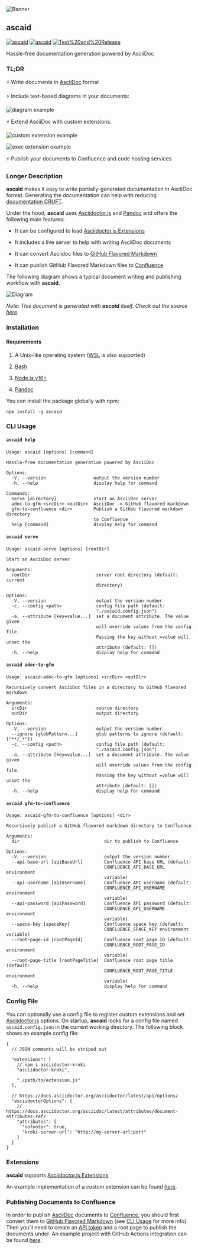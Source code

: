 <div id="header">

</div>

<div id="content">

<div id="preamble">

<div class="sectionbody">

<div class="imageblock">

<div class="content">

![Banner](https://github.com/fardjad/node-ascaid/blob/master/media/banner.png?raw=true)

</div>

</div>

</div>

</div>

<div class="sect1">

## ascaid

<div class="sectionbody">

<div class="paragraph">

<span class="image">[![ascaid](https://img.shields.io/npm/v/ascaid)](https://www.npmjs.com/package/ascaid)</span> <span class="image">[![ascaid](https://img.shields.io/npm/dm/ascaid)](https://www.npmjs.com/package/ascaid)</span> <span class="image">[![Test%20and%20Release](https://img.shields.io/github/workflow/status/fardjad/node-ascaid/Test%20and%20Release)](https://github.com/fardjad/node-ascaid/actions)</span>

</div>

<div class="paragraph">

Hassle-free documentation generation powered by AsciiDoc

</div>

<div class="sect2">

### TL;DR

<div class="paragraph">

⚡️ Write documents in [AsciiDoc](https://asciidoctor.org) format

</div>

<div class="paragraph">

⚡️ Include text-based diagrams in your documents:

</div>

<div class="imageblock">

<div class="content">

![diagram example](https://github.com/fardjad/node-ascaid/blob/master/media/diagram-example.png?raw=true)

</div>

</div>

<div class="paragraph">

⚡️ Extend AsciiDoc with custom extensions:

</div>

<div class="imageblock">

<div class="content">

![custom extension example](https://github.com/fardjad/node-ascaid/blob/master/media/custom-extension-example.png?raw=true)

</div>

</div>

<div class="imageblock">

<div class="content">

![exec extension example](https://github.com/fardjad/node-ascaid/blob/master/media/exec-extension-example.png?raw=true)

</div>

</div>

<div class="paragraph">

⚡️ Publish your documents to Confluence and code hosting services

</div>

</div>

<div class="sect2">

### Longer Description

<div class="paragraph">

**ascaid** makes it easy to write partially-generated documentation in AsciiDoc format. Generating the documentation can help with reducing [documentation CRUFT](http://agilemodeling.com/essays/agileDocumentation.htm).

</div>

<div class="paragraph">

Under the hood, **ascaid** uses [Asciidoctor.js](https://docs.asciidoctor.org/asciidoctor.js/latest) and [Pandoc](https://pandoc.org) and offers the following main features:

</div>

<div class="ulist">

  - It can be configured to load [Asciidoctor.js Extensions](https://docs.asciidoctor.org/asciidoctor.js/latest/extend/extensions/ecosystem)

  - It includes a live server to help with writing AsciiDoc documents

  - It can convert Asciidoc files to [GitHub Flavored Markdown](https://github.github.com/gfm)

  - It can publish GitHub Flavored Markdown files to [Confluence](https://www.atlassian.com/software/confluence)

</div>

<div class="paragraph">

The following diagram shows a typical document writing and publishing workflow with **ascaid**.

</div>

<div class="imageblock kroki">

<div class="content">

![Diagram](https://kroki.io/mermaid/png/eNpdUctuwjAQvOcrVpbStFLDB3CohIIgB1Crcugh4uDYS1hBbGQ74YD4966T0FY97cPrmdnZNL2RoTCHWxaO2GI2z7R0p-x-T9MkaZy8HGHzmQB8OQroKrG0qmvRhKkh9pDnY-45e4PF8r3g8Rjii_RKkgaPrsfhfUM9fjjsCa-ViAVMldhP3yqx8IqIieBB5keaCUxqq_Jg8-bQDpDr1bYSawplV8PqLHvrUMOWt9D2av5jrDF4cGg0xikyA0JR7ipRWI1QWh_INLBjwaR4p2ea4QxG9NcYN5IjBjV7YcUsmdn_aGNNUZqy5nDu0Khx6eKnTJI0hVKqEwQLrTwhsO2gSbLVLbQsHXryVJ8xaoungJqnG2c7o33iu3q8yZOp_YXZH4cZ0sn7QdMQea8h_jF97P_qYSe-AQO3ofs=)

</div>

</div>

<div class="paragraph">

*Note: This document is generated with* ***ascaid*** *itself.* *Check out the source [here](https://github.com/fardjad/node-ascaid/blob/master/adocs/README.adoc).*

</div>

</div>

<div class="sect2">

### Installation

<div class="sect3">

#### Requirements

<div class="olist arabic">

1.  A Unix-like operating system ([WSL](https://docs.microsoft.com/en-us/windows/wsl) is also supported)

2.  [Bash](https://www.gnu.org/software/bash)

3.  [Node.js v16+](https://nodejs.org)

4.  [Pandoc](https://pandoc.org)

</div>

<div class="paragraph">

You can install the package globally with npm:

</div>

<div class="listingblock">

<div class="content">

    npm install -g ascaid

</div>

</div>

</div>

</div>

<div class="sect2">

### CLI Usage

<div class="sect3">

#### `ascaid help`

<div class="literalblock">

<div class="content">

    Usage: ascaid [options] [command]
    
    Hassle-free documentation generation powered by AsciiDoc
    
    Options:
      -V, --version                  output the version number
      -h, --help                     display help for command
    
    Commands:
      serve [directory]              start an AsciiDoc server
      adoc-to-gfm <srcDir> <outDir>  AsciiDoc -> GitHub flavored markdown
      gfm-to-confluence <dir>        Publish a GitHub flavored markdown directory
                                     to Confluence
      help [command]                 display help for command

</div>

</div>

</div>

<div class="sect3">

#### `ascaid serve`

<div class="literalblock">

<div class="content">

    Usage: ascaid-serve [options] [rootDir]
    
    Start an AsciiDoc server
    
    Arguments:
      rootDir                         server root directory (default: current
                                      directory)
    
    Options:
      -V, --version                   output the version number
      -c, --config <path>             config file path (default:
                                      "./ascaid.config.json")
      -a, --attribute [key=value...]  set a document attribute. The value given
                                      will override values from the config file.
                                      Passing the key without =value will unset the
                                      attribute (default: [])
      -h, --help                      display help for command

</div>

</div>

</div>

<div class="sect3">

#### `ascaid adoc-to-gfm`

<div class="literalblock">

<div class="content">

    Usage: ascaid-adoc-to-gfm [options] <srcDir> <outDir>
    
    Recursively convert AsciiDoc files in a directory to GitHub flavored markdown
    
    Arguments:
      srcDir                          source directory
      outDir                          output directory
    
    Options:
      -V, --version                   output the version number
      --ignore [globPattern...]       glob patterns to ignore (default: ["**/_*"])
      -c, --config <path>             config file path (default:
                                      "./ascaid.config.json")
      -a, --attribute [key=value...]  set a document attribute. The value given
                                      will override values from the config file.
                                      Passing the key without =value will unset the
                                      attribute (default: [])
      -h, --help                      display help for command

</div>

</div>

</div>

<div class="sect3">

#### `ascaid gfm-to-confluence`

<div class="literalblock">

<div class="content">

    Usage: ascaid-gfm-to-confluence [options] <dir>
    
    Recursively publish a GitHub flavored markdown directory to Confluence
    
    Arguments:
      dir                                dir to publish to Confluence
    
    Options:
      -V, --version                      output the version number
      --api-base-url [apiBaseUrl]        Confluence API base URL (default:
                                         CONFLUENCE_API_BASE_URL environment
                                         variable)
      --api-username [apiUsername]       Confluence API username (default:
                                         CONFLUENCE_API_USERNAME environment
                                         variable)
      --api-password [apiPassword]       Confluence API password (default:
                                         CONFLUENCE_API_USERNAME environment
                                         variable)
      --space-key [spaceKey]             Confluence space key (default:
                                         CONFLUENCE_SPACE_KEY environment variable)
      --root-page-id [rootPageId]        Confluence root page ID (default:
                                         CONFLUENCE_ROOT_PAGE_ID environment
                                         variable)
      --root-page-title [rootPageTitle]  Confluence root page title (default:
                                         CONFLUENCE_ROOT_PAGE_TITLE environment
                                         variable)
      -h, --help                         display help for command

</div>

</div>

</div>

</div>

<div class="sect2">

### Config File

<div class="paragraph">

You can optionally use a config file to register custom extensions and set [Asciidoctor.js](https://docs.asciidoctor.org/asciidoctor.js/latest) options. On startup, **ascaid** looks for a config file named `ascaid.config.json` in the current working directory. The following block shows an example config file:

</div>

<div class="listingblock">

<div class="content">

``` highlight
{
  // JSON comments will be striped out

  "extensions": [
    // npm i asciidoctor-kroki
    "asciidoctor-kroki",

    "./path/to/extension.js"
  ],

  // https://docs.asciidoctor.org/asciidoctor/latest/api/options/
  "asciidoctorOptions": {
    // https://docs.asciidoctor.org/asciidoc/latest/attributes/document-attributes-ref/
    "attributes": {
      "nofooter": true,
      "kroki-server-url": "http://my-server-url:port"
    }
  }
}
```

</div>

</div>

</div>

<div class="sect2">

### Extensions

<div class="paragraph">

**ascaid** supports [Asciidoctor.js Extensions](https://docs.asciidoctor.org/asciidoctor.js/latest/extend/extensions/ecosystem).

</div>

<div class="paragraph">

An example implementation of a custom extension can be found [here](https://github.com/fardjad/node-ascaid/blob/master/examples/asciidoctor-extension).

</div>

</div>

<div class="sect2">

### Publishing Documents to Confluence

<div class="paragraph">

In order to publish [AsciiDoc](https://asciidoctor.org) documents to [Confluence](https://www.atlassian.com/software/confluence), you should first convert them to [GitHub Flavored Markdown](https://github.github.com/gfm) (see [CLI Usage](#_cli_usage) for more info). Then you’ll need to create an [API token](https://id.atlassian.com/manage/api-tokens) and a root page to publish the documents under. An example project with GitHub Actions integration can be found [here](https://github.com/fardjad/node-ascaid/blob/master/examples/github-actions-publish-to-confluence).

</div>

</div>

</div>

</div>

</div>
